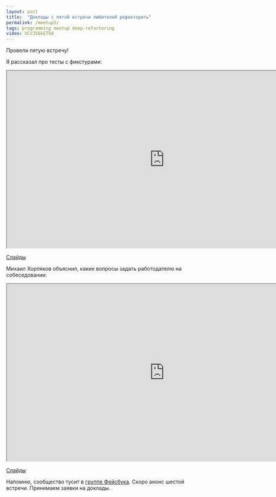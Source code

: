 ```yaml
---
layout: post
title:  "Доклады с пятой встречи любителей рефакторить"
permalink: /meetup5/
tags: programming meetup deep-refactoring
video: UCVJS6kETk8
---
```


Провели пятую встречу!

Я рассказал про тесты с фикстурами:

<iframe width="854" height="480" src="https://www.youtube.com/embed/UCVJS6kETk8"
allowfullscreen></iframe>

[Слайды](http://www.slideshare.net/IvanGrishaev/ss-61568503)

Михаил Хорпяков объяснил, какие вопросы задать работодателю на собеседовании:

<iframe width="854" height="480" src="https://www.youtube.com/embed/DXtZqjGsDXQ"
allowfullscreen></iframe>

[Слайды](http://www.slideshare.net/IvanGrishaev/10-61570408)

Напомню, сообщество тусит в [группе Фейсбука][facebook-group]. Скоро анонс
шестой встречи. Принимаем заявки на доклады.

[facebook-group]: https://www.facebook.com/groups/deeprefactoring/
